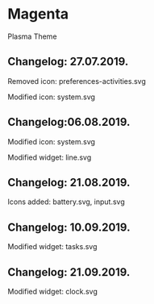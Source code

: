 # Magenta
Plasma Theme

Changelog: 27.07.2019.
----------------------

Removed icon: preferences-activities.svg

Modified icon: system.svg

Changelog:06.08.2019.
--------------------

Modified icon: system.svg

Modified widget: line.svg

Changelog: 21.08.2019.
----------------------

Icons added: battery.svg, input.svg

Changelog: 10.09.2019.
----------------------

Modified widget: tasks.svg

Changelog: 21.09.2019.
---------------------

Modified widget: clock.svg
